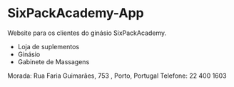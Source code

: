 # SixPackAcademy-App

Website para os clientes do ginásio SixPackAcademy.

 - Loja de suplementos
 - Ginásio
 - Gabinete de Massagens

Morada: Rua Faria Guimarães, 753 , Porto, Portugal
Telefone: 22 400 1603
